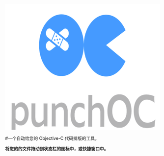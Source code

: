 <p align="center" >
<img src="https://github.com/icefirewang/PunchOC/blob/master/GitHubIcon.png" width ="700" height="412" title="punchOC"/>
 </p>

#一个自动给您的 Objective-C 代码排版的工具。

**将您的的文件拖动到状态栏的图标中，或快捷窗口中。**

